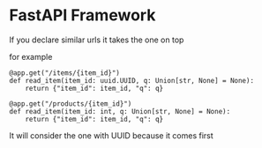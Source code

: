 # FastAPI Framework

If you declare similar urls it takes the one on top

for example

```
@app.get("/items/{item_id}")
def read_item(item_id: uuid.UUID, q: Union[str, None] = None):
    return {"item_id": item_id, "q": q}

@app.get("/products/{item_id}")
def read_item(item_id: int, q: Union[str, None] = None):
    return {"item_id": item_id, "q": q}
```

It will consider the one with UUID because it comes first